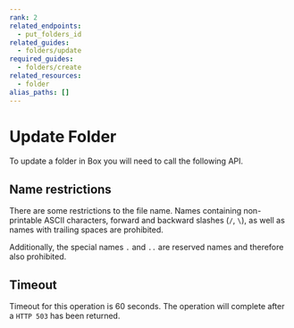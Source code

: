 ```yaml
---
rank: 2
related_endpoints:
  - put_folders_id
related_guides:
  - folders/update
required_guides: 
  - folders/create
related_resources:
  - folder
alias_paths: []
---
```


# Update Folder

To update a folder in Box you will need to call the following API.

<Samples id='put_folders_id' />

## Name restrictions

There are some restrictions to the file name. Names containing non-printable
ASCII characters, forward and backward slashes (`/`, `\`), as well as names
with trailing spaces are prohibited.

Additionally, the special names `.` and `..` are reserved names and therefore
also prohibited.

## Timeout

Timeout for this operation is 60 seconds. The operation will complete
after a `HTTP 503` has been returned.
